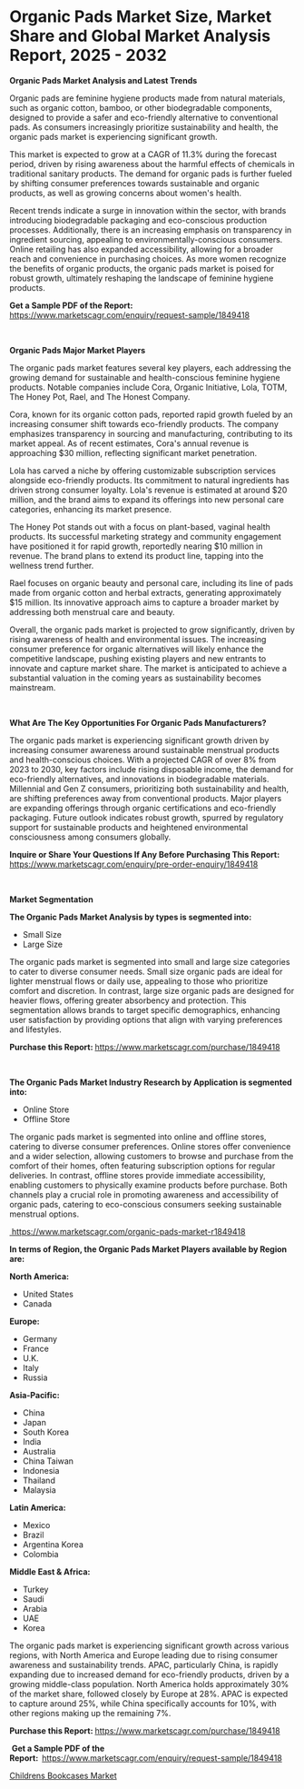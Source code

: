<p><h1>Organic Pads Market Size, Market Share and Global Market Analysis Report, 2025 - 2032</h1></p><p><strong>Organic Pads Market Analysis and Latest Trends</strong></p>
<p><p>Organic pads are feminine hygiene products made from natural materials, such as organic cotton, bamboo, or other biodegradable components, designed to provide a safer and eco-friendly alternative to conventional pads. As consumers increasingly prioritize sustainability and health, the organic pads market is experiencing significant growth. </p><p>This market is expected to grow at a CAGR of 11.3% during the forecast period, driven by rising awareness about the harmful effects of chemicals in traditional sanitary products. The demand for organic pads is further fueled by shifting consumer preferences towards sustainable and organic products, as well as growing concerns about women's health.</p><p>Recent trends indicate a surge in innovation within the sector, with brands introducing biodegradable packaging and eco-conscious production processes. Additionally, there is an increasing emphasis on transparency in ingredient sourcing, appealing to environmentally-conscious consumers. Online retailing has also expanded accessibility, allowing for a broader reach and convenience in purchasing choices. As more women recognize the benefits of organic products, the organic pads market is poised for robust growth, ultimately reshaping the landscape of feminine hygiene products.</p></p>
<p><strong>Get a Sample PDF of the Report:&nbsp;</strong> <a href="https://www.marketscagr.com/enquiry/request-sample/1849418?utm_campaign=2344&utm_medium=2&utm_source=Github&utm_content=ia&utm_term=08022025&utm_id=organic-pads">https://www.marketscagr.com/enquiry/request-sample/1849418</a></p>
<p>&nbsp;</p>
<p><strong>Organic Pads Major Market Players</strong></p>
<p><p>The organic pads market features several key players, each addressing the growing demand for sustainable and health-conscious feminine hygiene products. Notable companies include Cora, Organic Initiative, Lola, TOTM, The Honey Pot, Rael, and The Honest Company.</p><p>Cora, known for its organic cotton pads, reported rapid growth fueled by an increasing consumer shift towards eco-friendly products. The company emphasizes transparency in sourcing and manufacturing, contributing to its market appeal. As of recent estimates, Cora's annual revenue is approaching $30 million, reflecting significant market penetration.</p><p>Lola has carved a niche by offering customizable subscription services alongside eco-friendly products. Its commitment to natural ingredients has driven strong consumer loyalty. Lola's revenue is estimated at around $20 million, and the brand aims to expand its offerings into new personal care categories, enhancing its market presence.</p><p>The Honey Pot stands out with a focus on plant-based, vaginal health products. Its successful marketing strategy and community engagement have positioned it for rapid growth, reportedly nearing $10 million in revenue. The brand plans to extend its product line, tapping into the wellness trend further.</p><p>Rael focuses on organic beauty and personal care, including its line of pads made from organic cotton and herbal extracts, generating approximately $15 million. Its innovative approach aims to capture a broader market by addressing both menstrual care and beauty.</p><p>Overall, the organic pads market is projected to grow significantly, driven by rising awareness of health and environmental issues. The increasing consumer preference for organic alternatives will likely enhance the competitive landscape, pushing existing players and new entrants to innovate and capture market share. The market is anticipated to achieve a substantial valuation in the coming years as sustainability becomes mainstream.</p></p>
<p>&nbsp;</p>
<p><strong>What Are The Key Opportunities For Organic Pads Manufacturers?</strong></p>
<p><p>The organic pads market is experiencing significant growth driven by increasing consumer awareness around sustainable menstrual products and health-conscious choices. With a projected CAGR of over 8% from 2023 to 2030, key factors include rising disposable income, the demand for eco-friendly alternatives, and innovations in biodegradable materials. Millennial and Gen Z consumers, prioritizing both sustainability and health, are shifting preferences away from conventional products. Major players are expanding offerings through organic certifications and eco-friendly packaging. Future outlook indicates robust growth, spurred by regulatory support for sustainable products and heightened environmental consciousness among consumers globally.</p></p>
<p><strong>Inquire or Share Your Questions If Any Before Purchasing This Report:</strong> <a href="https://www.marketscagr.com/enquiry/pre-order-enquiry/1849418?utm_campaign=2344&utm_medium=2&utm_source=Github&utm_content=ia&utm_term=08022025&utm_id=organic-pads">https://www.marketscagr.com/enquiry/pre-order-enquiry/1849418</a></p>
<p>&nbsp;</p>
<p><strong>Market Segmentation</strong></p>
<p><strong>The Organic Pads Market Analysis by types is segmented into:</strong></p>
<p><ul><li>Small Size</li><li>Large Size</li></ul></p>
<p><p>The organic pads market is segmented into small and large size categories to cater to diverse consumer needs. Small size organic pads are ideal for lighter menstrual flows or daily use, appealing to those who prioritize comfort and discretion. In contrast, large size organic pads are designed for heavier flows, offering greater absorbency and protection. This segmentation allows brands to target specific demographics, enhancing user satisfaction by providing options that align with varying preferences and lifestyles.</p></p>
<p><strong>Purchase this Report:&nbsp;</strong><a href="https://www.marketscagr.com/purchase/1849418?utm_campaign=2344&utm_medium=2&utm_source=Github&utm_content=ia&utm_term=08022025&utm_id=organic-pads">https://www.marketscagr.com/purchase/1849418</a></p>
<p>&nbsp;</p>
<p><strong>The Organic Pads Market Industry Research by Application is segmented into:</strong></p>
<p><ul><li>Online Store</li><li>Offline Store</li></ul></p>
<p><p>The organic pads market is segmented into online and offline stores, catering to diverse consumer preferences. Online stores offer convenience and a wider selection, allowing customers to browse and purchase from the comfort of their homes, often featuring subscription options for regular deliveries. In contrast, offline stores provide immediate accessibility, enabling customers to physically examine products before purchase. Both channels play a crucial role in promoting awareness and accessibility of organic pads, catering to eco-conscious consumers seeking sustainable menstrual options.</p></p>
<p><a href="https://www.marketscagr.com/organic-pads-market-r1849418?utm_campaign=2344&utm_medium=2&utm_source=Github&utm_content=ia&utm_term=08022025&utm_id=organic-pads">&nbsp;https://www.marketscagr.com/organic-pads-market-r1849418</a></p>
<p><strong>In terms of Region, the Organic Pads Market Players available by Region are:</strong></p>
<p>
    <p> <strong> North America: </strong>
        <ul>
            <li>United States</li>
            <li>Canada</li>
        </ul>
        </p> 
    <p> <strong> Europe: </strong>
        <ul>
            <li>Germany</li>
            <li>France</li>
            <li>U.K.</li>
            <li>Italy</li>
            <li>Russia</li>
        </ul>
        </p> 
    <p> <strong> Asia-Pacific: </strong>
        <ul>
            <li>China</li>
            <li>Japan</li>
            <li>South Korea</li>
            <li>India</li>
            <li>Australia</li>
            <li>China Taiwan</li>
            <li>Indonesia</li>
            <li>Thailand</li>
            <li>Malaysia</li>
        </ul>
        </p> 
    <p> <strong> Latin America: </strong>
        <ul>
            <li>Mexico</li>
            <li>Brazil</li>
            <li>Argentina Korea</li>
            <li>Colombia</li>
        </ul>
        </p> 
    <p> <strong> Middle East & Africa: </strong>
        <ul>
            <li>Turkey</li>
            <li>Saudi</li>
            <li>Arabia</li>
            <li>UAE</li>
            <li>Korea</li>
        </ul>
    </p>
    </p>
<p><p>The organic pads market is experiencing significant growth across various regions, with North America and Europe leading due to rising consumer awareness and sustainability trends. APAC, particularly China, is rapidly expanding due to increased demand for eco-friendly products, driven by a growing middle-class population. North America holds approximately 30% of the market share, followed closely by Europe at 28%. APAC is expected to capture around 25%, while China specifically accounts for 10%, with other regions making up the remaining 7%.</p></p>
<p><strong>Purchase this Report: </strong><a href="https://www.marketscagr.com/purchase/1849418?utm_campaign=2344&utm_medium=2&utm_source=Github&utm_content=ia&utm_term=08022025&utm_id=organic-pads">https://www.marketscagr.com/purchase/1849418</a></p>
<p>&nbsp;<strong>Get a Sample PDF of the Report:&nbsp;&nbsp;</strong><a href="https://www.marketscagr.com/enquiry/request-sample/1849418?utm_campaign=2344&utm_medium=2&utm_source=Github&utm_content=ia&utm_term=08022025&utm_id=organic-pads">https://www.marketscagr.com/enquiry/request-sample/1849418</a></p>
<p><strong></strong></p>
<p><p><a href="https://github.com/ovtkosle/Market-Research-Report-List-1/blob/main/childrens-bookcases-market.md?utm_campaign=2344&utm_medium=2&utm_source=Github&utm_content=ia&utm_term=08022025&utm_id=organic-pads">Childrens Bookcases Market</a></p></p>
